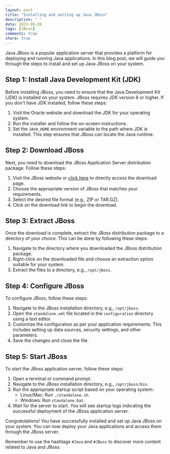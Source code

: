 ```yaml
---
layout: post
title: "Installing and setting up Java JBoss"
description: " "
date: 2023-09-28
tags: [JBoss]
comments: true
share: true
---
```


Java JBoss is a popular application server that provides a platform for deploying and running Java applications. In this blog post, we will guide you through the steps to install and set up Java JBoss on your system.

## Step 1: Install Java Development Kit (JDK)

Before installing JBoss, you need to ensure that the Java Development Kit (JDK) is installed on your system. JBoss requires JDK version 8 or higher. If you don't have JDK installed, follow these steps:

1. Visit the Oracle website and download the JDK for your operating system.
2. Run the installer and follow the on-screen instructions.
3. Set the `JAVA_HOME` environment variable to the path where JDK is installed. This step ensures that JBoss can locate the Java runtime.

## Step 2: Download JBoss

Next, you need to download the JBoss Application Server distribution package. Follow these steps:

1. Visit the JBoss website or [click here](https://www.jboss.org/products/eap/download) to directly access the download page.
2. Choose the appropriate version of JBoss that matches your requirements.
3. Select the desired file format (e.g., ZIP or TAR.GZ).
4. Click on the download link to begin the download.

## Step 3: Extract JBoss

Once the download is complete, extract the JBoss distribution package to a directory of your choice. This can be done by following these steps:

1. Navigate to the directory where you downloaded the JBoss distribution package.
2. Right-click on the downloaded file and choose an extraction option suitable for your system.
3. Extract the files to a directory, e.g., `/opt/jboss`.

## Step 4: Configure JBoss

To configure JBoss, follow these steps:

1. Navigate to the JBoss installation directory, e.g., `/opt/jboss`.
2. Open the `standalone.xml` file located in the `configuration` directory using a text editor.
3. Customize the configuration as per your application requirements. This includes setting up data sources, security settings, and other parameters.
4. Save the changes and close the file.

## Step 5: Start JBoss

To start the JBoss application server, follow these steps:

1. Open a terminal or command prompt.
2. Navigate to the JBoss installation directory, e.g., `/opt/jboss/bin`.
3. Run the appropriate startup script based on your operating system:
   - Linux/Mac: Run `./standalone.sh`.
   - Windows: Run `standalone.bat`.
4. Wait for the server to start. You will see startup logs indicating the successful deployment of the JBoss application server.

Congratulations! You have successfully installed and set up Java JBoss on your system. You can now deploy your Java applications and access them through the JBoss server.

Remember to use the hashtags ```#Java``` and ```#JBoss``` to discover more content related to Java and JBoss.